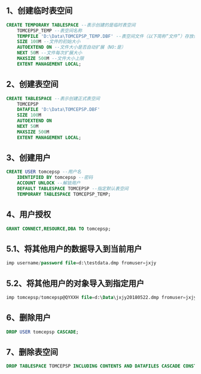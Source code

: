 ## 1、创建临时表空间
```sql
CREATE TEMPORARY TABLESPACE --表示创建的是临时表空间
	TOMCEPSP_TEMP --表空间名称
	TEMPFILE 'D:\Data\TOMCEPSP_TEMP.DBF' --表空间文件（以下简称“文件”）存放位置
	SIZE 100M --文件的初始大小
	AUTOEXTEND ON --文件大小是否自动扩展（NO:是）
	NEXT 50M --文件每次扩展大小
	MAXSIZE 500M --文件大小上限
	EXTENT MANAGEMENT LOCAL;
```
## 2、创建表空间
```sql
CREATE TABLESPACE --表示创建正式表空间
	TOMCEPSP 
	DATAFILE 'D:\Data\TOMCEPSP.DBF' 
	SIZE 100M 
	AUTOEXTEND ON 
	NEXT 50M 
	MAXSIZE 500M 
	EXTENT MANAGEMENT LOCAL;
```
## 3、创建用户
```sql
CREATE USER tomcepsp --用户名
	IDENTIFIED BY tomcepsp --密码
	ACCOUNT UNLOCK --解锁用户
	DEFAULT TABLESPACE TOMCEPSP --指定默认表空间
	TEMPORARY TABLESPACE TOMCEPSP_TEMP;
```
## 4、用户授权
```sql
GRANT CONNECT,RESOURCE,DBA TO tomcepsp;
```
## 5.1、将其他用户的数据导入到当前用户
```sql
imp username/password file=d:\testdata.dmp fromuser=jxjy
```
## 5.2、将其他用户的对象导入到指定用户
```sql
imp tomcepsp/tomcepsp@QYXXH file=d:\Data\jxjy20180522.dmp fromuser=jxjy touser=tomcepsp
```
## 6、删除用户
```sql
DROP USER tomcepsp CASCADE;
```
## 7、删除表空间
```sql
DROP TABLESPACE TOMCEPSP INCLUDING CONTENTS AND DATAFILES CASCADE CONSTRAINT;
```
